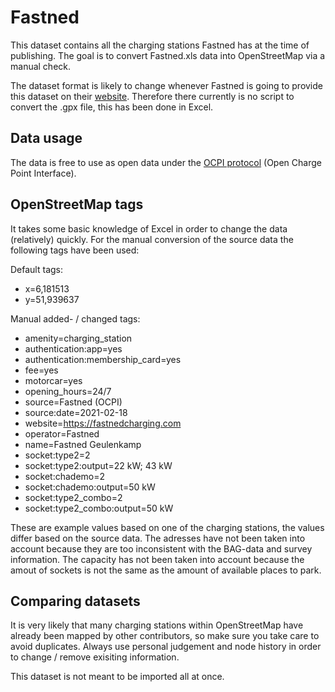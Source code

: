 # Fastned

This dataset contains all the charging stations Fastned has at the time of publishing.
The goal is to convert Fastned.xls data into OpenStreetMap via a manual check.

The dataset format is likely to change whenever Fastned is going to provide this dataset on their [website](https://fastnedcharging.com/).
Therefore there currently is no script to convert the .gpx file, this has been done in Excel.

## Data usage
The data is free to use as open data under the [OCPI protocol](https://evroaming.org/) (Open Charge Point Interface).

## OpenStreetMap tags

It takes some basic knowledge of Excel in order to change the data (relatively) quickly.
For the manual conversion of the source data the following tags have been used:

Default tags:
* x=6,181513
* y=51,939637

Manual added- / changed tags:

* amenity=charging_station
* authentication:app=yes
* authentication:membership_card=yes
* fee=yes
* motorcar=yes
* opening_hours=24/7
* source=Fastned (OCPI)
* source:date=2021-02-18
* website=https://fastnedcharging.com
* operator=Fastned
* name=Fastned Geulenkamp
* socket:type2=2
* socket:type2:output=22 kW; 43 kW
* socket:chademo=2
* socket:chademo:output=50 kW
* socket:type2_combo=2
* socket:type2_combo:output=50 kW

These are example values based on one of the charging stations, the values differ based on the source data.
The adresses have not been taken into account because they are too inconsistent with the BAG-data and survey information.
The capacity has not been taken into account because the amout of sockets is not the same as the amount of available places to park.

## Comparing datasets

It is very likely that many charging stations within OpenStreetMap have already been mapped by other contributors, so make sure you take care to avoid duplicates.
Always use personal judgement and node history in order to change / remove exisiting information.

This dataset is not meant to be imported all at once.
